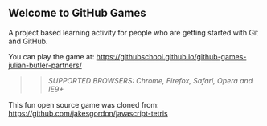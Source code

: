 ## Welcome to GitHub Games

A project based learning activity for people who are getting started with Git and GitHub.

You can play the game at: https://githubschool.github.io/github-games-julian-butler-partners/

>> _*SUPPORTED BROWSERS*: Chrome, Firefox, Safari, Opera and IE9+_

This fun open source game was cloned from: https://github.com/jakesgordon/javascript-tetris
